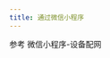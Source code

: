 ```yaml
---
title: 通过微信小程序
---
```


<script setup>
import { Chapters, ChapterItems } from "../../../.vitepress/theme/constrants/route";

const chapter_root = Chapters.xrobot_guide_xiaozhi_hardware;
const mp_net_config_link = ChapterItems[chapter_root].filter(item => item.link === chapter_root)[0].items.filter(item => item.link.endsWith("net-config"))[0].link;
</script>

参考 <a :href="mp_net_config_link">微信小程序-设备配网</a>
